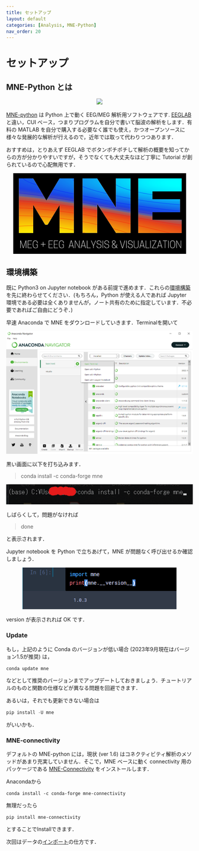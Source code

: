 ```yaml
---
title: セットアップ
layout: default
categories: [Analysis, MNE-Python]
nav_order: 20
---
```


# セットアップ

## MNE-Python とは

<center><img src="https://mne.tools/stable/_images/mne_logo.svg"></center>

[MNE-python](https://mne.tools/stable/index.html) は Python 上で動く EEG/MEG 解析用ソフトウェアです. [EEGLAB](../eeglab/1setup.html) と違い，CUI ベース，つまりプログラムを自分で書いて脳波の解析をします．有料の MATLAB を自分で購入する必要なく誰でも使え，かつオープンソースに様々な発展的な解析が行えるので，近年では取って代わりつつあります．

おすすめは，とりあえず EEGLAB でボタンポチポチして解析の概要を知ってからの方が分かりやすいですが，そうでなくても大丈夫なほど丁寧に Tutorial が創られているので心配無用です．

<center><img src="../figures/mne.png"></center>

## 環境構築
既に Python3 on Jupyter notebook がある前提で進めます．これらの[環境構築](../../Simulation/Setup/environment.html)を先に終わらせてください．(もちろん，Python が使える人であれば Jupyter 環境である必要は全くありませんが，ノート共有のために指定しています．不必要であればご自由にどうぞ．)

早速 Anaconda で MNE をダウンロードしていきます．Terminalを開いて

<center><img src="../figures/mne_install0.png"></center>


黒い画面に以下を打ち込みます．
> conda install -c conda-forge mne

<center><img src="../figures/mne_install.png"></center>

しばらくして，問題がなければ
> done

と表示されます．

Jupyter notebook を Python で立ちあげて，MNE が問題なく呼び出せるか確認しましょう．

<center><img src="../figures/mne_imp.png"></center>

version が表示されれば OK です．

### Update
もし，上記のように Conda のバージョンが低い場合 (2023年9月現在はバージョン1.5が推奨) は，

```
conda update mne
```


などとして推奨のバージョンまでアップデートしておきましょう．チュートリアルのものと関数の仕様などが異なる問題を回避できます．

あるいは，それでも更新できない場合は

```python
pip install -U mne
```

がいいかも．


### MNE-connectivity
デフォルトの MNE-python には，現状 (ver 1.6) はコネクティビティ解析のメソッドがあまり充実していません．そこで，MNE ベースに動く connectivity 用のパッケージである [MNE-Connectivity](https://mne.tools/mne-connectivity/dev/index.html) をインストールします．

Anacondaから

```shell
conda install -c conda-forge mne-connectivity
```

無理だったら
```shell
pip install mne-connectivity
```

とすることでInstallできます．

次回はデータの[インポート](./2import.html)の仕方です．